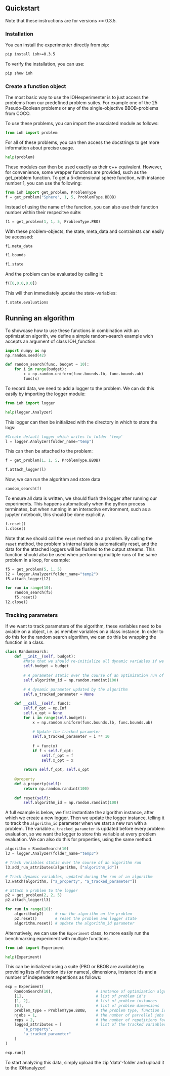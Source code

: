 ## Quickstart

Note that these instructions are for versions >= 0.3.5.

### Installation

You can install the experimenter directly from pip:

```bash
pip install ioh>=0.3.5
```

To verify the installation, you can use:

```bash
pip show ioh
```

### Create a function object

The most basic way to use the IOHexperimenter is to just access the problems from our predefined problem suites. For example one of the 25 Pseudo-Boolean problems or any of the single-objective BBOB-problems from COCO.

To use these problems, you can import the associated module as follows:

```python
from ioh import problem
```

For all of these problems, you can then access the docstrings to get more information about precise usage.

```python
help(problem)
```

These modules can then be used exactly as their c++ equivalent. However, for convenience, some wrapper functions are provided, such as the get_problem function.
To get a 5-dimensional sphere function, with instance number 1, you can use the following:

```python
from ioh import get_problem, ProblemType
f = get_problem("Sphere", 1, 5, ProblemType.BBOB)
```

Instead of using the name of the function, you can also use their function number within their respecitve suite:

```python
f1 = get_problem(1, 1, 5, ProblemType.PBO)
```

With these problem-objects, the state, meta_data and contrainsts can easily be accessed:

```python
f1.meta_data
```

```python
f1.bounds
```

```python
f1.state
```

And the problem can be evaluated by calling it:

```python
f([0,0,0,0,0])
```

This will then immediately update the state-variables:

```python
f.state.evaluations
```

## Running an algorithm

To showcase how to use these functions in combination with an optimization algorith, we define a simple random-search example wich accepts an argument of class IOH_function.

```python
import numpy as np
np.random.seed(42)
```

```python
def random_search(func, budget = 10):
    for i in range(budget):
        x = np.random.uniform(func.bounds.lb, func.bounds.ub)
        func(x)
```

To record data, we need to add a logger to the problem. We can do this easily by importing the logger module:

```python
from ioh import logger
```

```python
help(logger.Analyzer)
```

This logger can then be initialized with the directory in which to store the logs:

```python
#Create default logger which writes to folder 'temp'
l = logger.Analyzer(folder_name="temp")
```

This can then be attached to the problem:

```python
f = get_problem(1, 1, 5, ProblemType.BBOB)
```

```python
f.attach_logger(l)
```

Now, we can run the algorithm and store data

```python
random_search(f)
```

To ensure all data is written, we should flush the logger after running our experiments. This happens automatically when the python process terminates, but when running in an interactive environment, such as a jupyter notebook, this should be done explicitly.

```python
f.reset()
l.close()
```

Note that we should call the `reset` method on a problem. By calling the `reset` method, the problem's internal state is automatically reset, and the data for the attached loggers will be flushed to the output streams. This function should also be used when performing multiple runs of the same problem in a loop, for example:

```python
f5 = get_problem(5, 1, 5)
l2 = logger.Analyzer(folder_name="temp2")
f5.attach_logger(l2)

for run in range(10):    
    random_search(f5)
    f5.reset()
l2.close()
```

### Tracking parameters

If we want to track parameters of the algorithm, these variables need to be aviable on a object, i.e. as member variables on a class instance. In order to do this for the random search algorithm, we can do this be wrapping the function in a class.

```python
class RandomSearch:
    def __init__(self, budget):
        #Note that we should re-initialize all dynamic variables if we want to run the same algorithm multiple times
        self.budget = budget
        
        # A parameter static over the course of an optimization run of an algorithm
        self.algorithm_id = np.random.randint(100) 
        
        # A dynamic parameter updated by the algorithm 
        self.a_tracked_parameter = None

    def __call__(self, func):
        self.f_opt = np.Inf
        self.x_opt = None
        for i in range(self.budget):
            x = np.random.uniform(func.bounds.lb, func.bounds.ub)
            
            # Update the tracked parameter
            self.a_tracked_parameter = i ** 10 
            
            f = func(x)
            if f < self.f_opt:
                self.f_opt = f
                self.x_opt = x
            
        return self.f_opt, self.x_opt
    
    @property
    def a_property(self):
        return np.random.randint(100)
        
    def reset(self):
        self.algorithm_id = np.random.randint(100) 
```

A full example is below, we first instantiate the algorithm instance, after which we create a new logger. Then we update the logger instance, telling it to track the `algorithm_id` parameter when we start a new run with a problem. The variable `a_tracked_parameter` is updated before every problem evaluation, so we want the logger to store this variable at every problem evaluation. We can also do this for properties, using the same method.

```python
algorithm = RandomSearch(10)
l3 = logger.Analyzer(folder_name="temp3")

# Track variables static over the course of an algorithm run
l3.add_run_attributes(algorithm, ["algorithm_id"])

# Track dynamic variables, updated during the run of an algorithm
l3.watch(algorithm, ["a_property", "a_tracked_parameter"])

# attach a problem to the logger
p2 = get_problem(2, 2, 5)
p2.attach_logger(l3)

for run in range(10):
    algorithm(p2)     # run the algorithm on the problem
    p2.reset()        # reset the problem and logger state  
    algorithm.reset() # update the algorithm_id parameter
```

Alternatively, we can use the `Experiment` class, to more easily run the benchmarking experiment with multiple functions.

```python
from ioh import Experiment
```

```python
help(Experiment)
```

This can be initialized using a suite (PBO or BBOB are available) by providing lists of function ids (or names), dimensions, instance ids and a number of independent repetitions as follows:

```python
exp = Experiment(
    RandomSearch(10),                   # instance of optimization algorithm
    [1],                                # list of problem id's
    [1, 2],                             # list of problem instances
    [5],                                # list of problem dimensions
    problem_type = ProblemType.BBOB,    # the problem type, function ids should correspond to problems of this type
    njobs = 1,                          # the number of parrellel jobs for running this experiment
    reps = 2,                           # the number of repetitions for each (id x instance x dim)
    logged_attributes = [               # list of the tracked variables, must be available on the algorithm instance (RandomSearch)
        "a_property", 
        "a_tracked_parameter"
    ]                      
)
```

```python
exp.run()
```

To start analyzing this data, simply upload the zip 'data'-folder and upload it to the IOHanalyzer!
